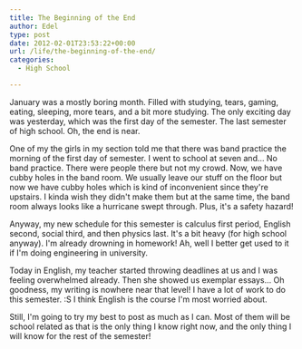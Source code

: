 ```yaml
---
title: The Beginning of the End
author: Edel
type: post
date: 2012-02-01T23:53:22+00:00
url: /life/the-beginning-of-the-end/
categories:
  - High School

---
```

January was a mostly boring month. Filled with studying, tears, gaming, eating, sleeping, more tears, and a bit more studying. The only exciting day was yesterday, which was the first day of the semester. The last semester of high school. Oh, the end is near.

One of my the girls in my section told me that there was band practice the morning of the first day of semester. I went to school at seven and&#8230; No band practice. There were people there but not my crowd. Now, we have cubby holes in the band room. We usually leave our stuff on the floor but now we have cubby holes which is kind of inconvenient since they're upstairs. I kinda wish they didn't make them but at the same time, the band room always looks like a hurricane swept through. Plus, it's a safety hazard!

Anyway, my new schedule for this semester is calculus first period, English second, social third, and then physics last. It's a bit heavy (for high school anyway). I'm already drowning in homework! Ah, well I better get used to it if I'm doing engineering in university.

Today in English, my teacher started throwing deadlines at us and I was feeling overwhelmed already. Then she showed us exemplar essays&#8230; Oh goodness, my writing is nowhere near that level! I have a lot of work to do this semester. :S I think English is the course I'm most worried about.

Still, I'm going to try my best to post as much as I can. Most of them will be school related as that is the only thing I know right now, and the only thing I will know for the rest of the semester!


